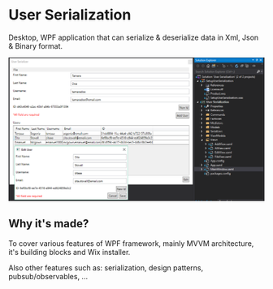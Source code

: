 # User Serialization

Desktop, WPF application that can serialize & deserialize data in Xml, Json & Binary format.

![img](user_serializer.png)

## Why it's made?

To cover various features of WPF framework, mainly MVVM architecture, it's building blocks and Wix installer.

Also other features such as: serialization, design patterns, pubsub/observables, ...